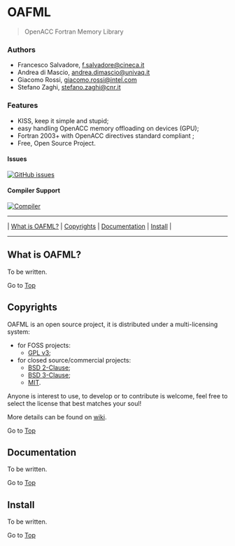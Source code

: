 <a name="top"></a>

# OAFML

> OpenACC Fortran Memory Library

### Authors

+ Francesco Salvadore, [f.salvadore@cineca.it](mailto:f.salvadore@cineca.it)
+ Andrea di Mascio, [andrea.dimascio@univaq.it](andrea.dimascio@univaq.it)
+ Giacomo Rossi, [giacomo.rossi@intel.com](giacomo.rossi@intel.com)
+ Stefano Zaghi, [stefano.zaghi@cnr.it](stefano.zaghi@cnr.it)

### Features

+ KISS, keep it simple and stupid;
+ easy handling OpenACC memory offloading on devices (GPU);
+ Fortran 2003+ with OpenACC directives standard compliant ;
+ Free, Open Source Project.

#### Issues

[![GitHub issues](https://img.shields.io/github/issues/szaghi/OAFML.svg)]()

#### Compiler Support

[![Compiler](https://img.shields.io/badge/NVidia-SDK-24.1.svg)]()

---

| [What is OAFML?](#what-is-oafml) | [Copyrights](#copyrights) | [Documentation](#documentation) | [Install](#install) |

---

## What is OAFML?

To be written.

Go to [Top](#top)

## Copyrights

OAFML is an open source project, it is distributed under a multi-licensing system:

+ for FOSS projects:
  - [GPL v3](http://www.gnu.org/licenses/gpl-3.0.html);
+ for closed source/commercial projects:
  - [BSD 2-Clause](http://opensource.org/licenses/BSD-2-Clause);
  - [BSD 3-Clause](http://opensource.org/licenses/BSD-3-Clause);
  - [MIT](http://opensource.org/licenses/MIT).

Anyone is interest to use, to develop or to contribute is welcome, feel free to select the license that best matches your soul!

More details can be found on [wiki](https://github.com/szaghi/OAFML/wiki/Copyrights).

Go to [Top](#top)
## Documentation

To be written.

Go to [Top](#top)

## Install

To be written.

Go to [Top](#top)

